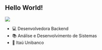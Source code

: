 ## Hello World!
![](https://giffiles.alphacoders.com/297/2970.gif)

- :computer: Desenvolvedora Backend
- :books: Análise e Desenvolvimento de Sistemas
- :briefcase: Itaú Unibanco
